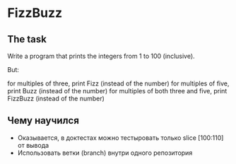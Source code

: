 
# FizzBuzz

## The task

Write a program that prints the integers from   1   to   100   (inclusive).


But:

  for multiples of three,   print   Fizz     (instead of the number)
  for multiples of five,   print   Buzz     (instead of the number)
  for multiples of both three and five,   print   FizzBuzz     (instead of the number)


## Чему научился

* Оказывается, в доктестах можно тестыровать только slice [100:110] от вывода
* Использовать ветки (branch) внутри одного репозитория 